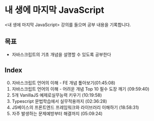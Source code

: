# 내 생에 마지막 JavaScript

<내 생에 마지막 JavaScript> 강의를 들으며 공부 내용을 기록합니다.

## 목표

- 자바스크립트의 기초 개념을 설명할 수 있도록 공부한다

## Index

0.  자바스크립트 언어의 이해 - FE 개념 톺아보기(01:45:08)
1.  자바스크립트 언어의 이해 - 어려운 개념 Top 10 필수 도장 깨기 (09:59:40)
2.  5개 VanillaJS 예제로실무능력 키우기 (10:19:58)
3.  Typescript 문법학습에서 실무적용까지 (02:36:28)
4.  JS베이스의 프론트엔드 프레임워크와 라이브러리 이해하기 (18:58:31)
5.  자주 발생하는 문제예방부터 해결까지 (05:09:24)
